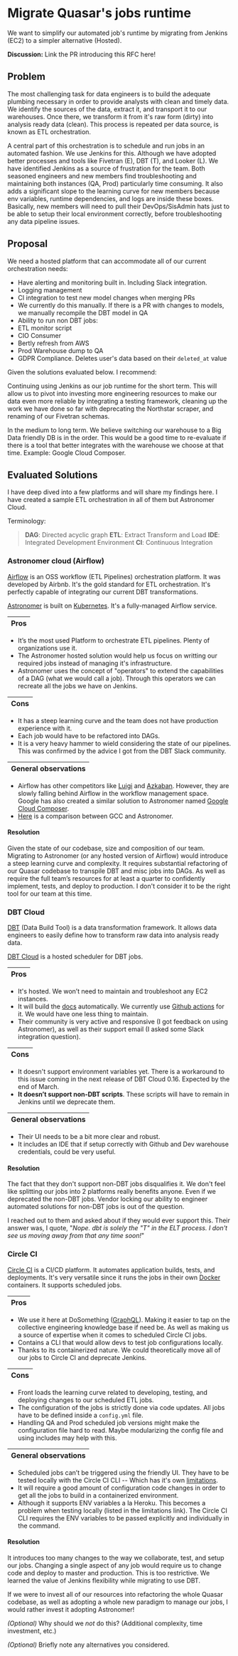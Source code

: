 

# Migrate Quasar's jobs runtime

We want to simplify our automated job's runtime by migrating from Jenkins (EC2) to a simpler alternative (Hosted).

**Discussion:** Link the PR introducing this RFC here!

## Problem

The most challenging task for data engineers is to build the adequate plumbing necessary in order to provide analysts with clean and timely data. We identify the sources of the data, extract it, and transport it to our warehouses. Once there, we transform it from it's raw form (dirty) into analysis ready data (clean). This process is repeated per data source, is known as ETL orchestration.

A central part of this orchestration is to schedule and run jobs in an automated fashion. We use Jenkins for this. Although we have adopted better processes and tools like Fivetran (E), DBT (T), and Looker (L). We have identified Jenkins as a source of frustration for the team. Both seasoned engineers and new members find troubleshooting and maintaining both instances (QA, Prod) particularly time consuming. It also adds a significant slope to the learning curve for new members because env variables, runtime dependencies, and logs are inside these boxes. Basically, new members will need to pull their DevOps/SisAdmin hats just to be able to setup their local environment correctly, before troubleshooting any data pipeline issues.

## Proposal

We need a hosted platform that can accommodate all of our current orchestration needs:
- Have alerting and monitoring built in. Including Slack integration.
- Logging management
- CI integration to test new model changes when merging PRs
- We currently do this manually. If there is a PR with changes to models, we manually recompile the DBT model in QA
- Ability to run non DBT jobs:
- ETL monitor script
- CIO Consumer
- Bertly refresh from AWS
- Prod Warehouse dump to QA
- GDPR Compliance. Deletes user's data based on their `deleted_at` value

Given the solutions evaluated below. I recommend:

Continuing using Jenkins as our job runtime for the short term. This will allow us to pivot into investing more engineering resources to make our data even more reliable by integrating a testing framework, cleaning up the work we have done so far with deprecating the Northstar scraper, and renaming of our Fivetran schemas.

In the medium to long term. We believe switching our warehouse to a Big Data friendly DB is in the order. This would be a good time to re-evaluate if there is a tool that better integrates with the warehouse we choose at that time. Example: Google Cloud Composer.

## Evaluated Solutions

I have deep dived into a few platforms and will share my findings here. I have created a sample ETL orchestration in all of them but Astronomer Cloud.

Terminology:
> **DAG**: Directed acyclic graph
> **ETL**: Extract Transform and Load
> **IDE**: Integrated Development Environment
> **CI**: Continuous Integration

### Astronomer cloud (Airflow)

[Airflow](https://airflow.apache.org/docs/stable/) is an OSS workflow (ETL Pipelines) orchestration platform. It was developed by Airbnb. It's the gold standard for ETL orchestration. It's perfectly capable of integrating our current DBT transformations.

[Astronomer](https://www.astronomer.io/docs/) is built on [Kubernetes](https://kubernetes.io/). It's a fully-managed Airflow service.

Pros |
--|

- It’s the most used Platform to orchestrate ETL pipelines. Plenty of organizations use it.
- The Astronomer hosted solution would help us focus on writting our required jobs instead of managing it's infrastructure.
- Astronomer uses the concept of "operators" to extend the capabilities of a DAG (what we would call a job). Through this operators we can recreate all the jobs we have on Jenkins.
  
Cons |
--|
- It has a steep learning curve and the team does not have production experience with it.
- Each job would have to be refactored into DAGs.
- It is a very heavy hammer to wield considering the state of our pipelines. This was confirmed by the advice I got from the DBT Slack community.

General observations |
--|
- Airflow has other competitors like [Luigi](https://github.com/spotify/luigi) and [Azkaban](https://azkaban.github.io/). However, they are slowly falling behind Airflow in the workflow management space. Google has also created a similar solution to Astronomer named [Google Cloud Composer](https://cloud.google.com/composer).
- [Here](https://www.astronomer.io/guides/google-composer-comparison/) is a comparison between GCC and Astronomer.

#### Resolution

Given the state of our codebase, size and composition of our team. Migrating to Astronomer (or any hosted version of Airflow) would introduce a steep learning curve and complexity. It requires substantial refactoring of our Quasar codebase to transpile DBT and misc jobs into DAGs. As well as require the full team’s resources for at least a quarter to confidently implement, tests, and deploy to production. I don't consider it to be the right tool for our team at this time.

### DBT Cloud

[DBT](https://docs.getdbt.com/docs/introduction) (Data Build Tool) is a data transformation framework. It allows data engineers to easily define how to transform raw data into analysis ready data.
 
[DBT Cloud](https://docs.getdbt.com/docs/cloud-overview) is a hosted scheduler for DBT jobs.  

Pros|
--|
- It's hosted. We won’t need to maintain and troubleshoot any EC2 instances.
- It will build the [docs](https://dosomething.github.io/quasar/#!/overview?g_v=1) automatically. We currently use [Github actions](https://github.com/DoSomething/quasar/actions?query=workflow%3A%22DBT+Docs%22) for it. We would have one less thing to maintain.
- Their community is very active and responsive (I got feedback on using Astronomer), as well as their support email (I asked some Slack integration question).

Cons|
--|
- It doesn't support environment variables yet. There is a workaround to this issue coming in the next release of DBT Cloud 0.16. Expected by the end of March.
- **It doesn’t support non-DBT scripts**. These scripts will have to remain in Jenkins until we deprecate them.

General observations|
--|
- Their UI needs to be a bit more clear and robust. 
- It includes an IDE that if setup correctly with Github and Dev warehouse credentials, could be very useful.

#### Resolution

The fact that they don't support non-DBT jobs disqualifies it. We don't feel like splitting our jobs into 2 platforms really benefits anyone. Even if we deprecated the non-DBT jobs. Vendor locking our ability to engineer automated solutions for non-DBT jobs is out of the question.

I reached out to them and asked about if they would ever support this. Their answer was, I quote, "*Nope. dbt is solely the "T" in the ELT process. I don't see us moving away from that any time soon!*"

### Circle CI

[Circle CI](https://circleci.com/docs/2.0/about-circleci/#section=welcome) is a CI/CD platform. It automates application builds, tests, and deployments. It's very versatile since it runs the jobs in their own [Docker](https://www.docker.com/get-started) containers. It supports scheduled jobs.
  
Pros|
--|
- We use it here at DoSomething ([GraphQL](https://github.com/DoSomething/graphql)). Making it easier to tap on the collective engineering knowledge base if need be. As well as making us a source of expertise when it comes to scheduled Circle CI jobs.
- Contains a CLI that would allow devs to test job configurations locally.
- Thanks to its containerized nature. We could theoretically move all of our jobs to Circle CI and deprecate Jenkins.

Cons|
--|
- Front loads the learning curve related to developing, testing, and deploying changes to our scheduled ETL jobs.
- The configuration of the jobs is strictly done via code updates. All jobs have to be defined inside a `config.yml` file.
- Handling QA and Prod scheduled job versions might make the configuration file hard to read. Maybe modularizing the config file and using includes may help with this.

General observations|
--|
- Scheduled jobs can’t be triggered using the friendly UI. They have to be tested locally with the Circle CI CLI -- Which has it's own [limitations](https://circleci.com/docs/2.0/local-cli/#limitations-of-running-jobs-locally).
- It will require a good amount of configuration code changes in order to get all the jobs to build in a containerized environment.
- Although it supports ENV variables a la Heroku. This becomes a problem when testing locally (listed in the limitations link). The Circle CI CLI requires the ENV variables to be passed explicitly and individually in the command.

#### Resolution

It introduces too many changes to the way we collaborate, test, and setup our jobs. Changing a single aspect of any job would require us to change code and deploy to master and production. This is too restrictive. We learned the value of Jenkins flexibility while migrating to use DBT.

If we were to invest all of our resources into refactoring the whole Quasar codebase, as well as adopting a whole new paradigm to manage our jobs, I would rather invest it adopting Astronomer!






_(Optional)_ Why should we _not_ do this? (Additional complexity, time investment, etc.)

_(Optional)_ Briefly note any alternatives you considered.
